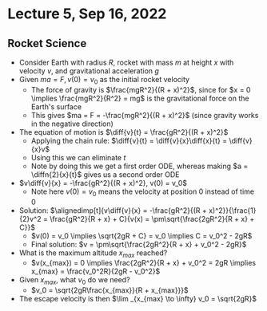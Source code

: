 # Lecture 5, Sep 16, 2022

## Rocket Science

* Consider Earth with radius $R$, rocket with mass $m$ at height $x$ with velocity $v$, and gravitational acceleration $g$
* Given $ma = F, v(0) = v_0$ as the initial rocket velocity
	* The force of gravity is $\frac{mgR^2}{(R + x)^2}$, since for $x = 0 \implies \frac{mgR^2}{R^2} = mg$ is the gravitational force on the Earth's surface
	* This gives $ma = F = -\frac{mgR^2}{(R + x)^2}$ (since gravity works in the negative direction)
* The equation of motion is $\diff{v}{t} = \frac{gR^2}{(R + x)^2}$
	* Applying the chain rule: $\diff{v}{t} = \diff{v}{x}\diff{x}{t} = \diff{v}{x}v$
	* Using this we can eliminate $t$
	* Note by doing this we get a first order ODE, whereas making $a = \diffn{2}{x}{t}$ gives us a second order ODE
* $v\diff{v}{x} = -\frac{gR^2}{(R + x)^2}, v(0) = v_0$
	* Note here $v(0) = v_0$ means the velocity at position 0 instead of time 0
* Solution: $\alignedimp[t]{v\diff{v}{x} = -\frac{gR^2}{(R + x)^2}}{\frac{1}{2}v^2 = \frac{gR^2}{R + x} + C}{v(x) = \pm\sqrt{\frac{2gR^2}{R + x} + C}}$
	* $v(0) = v_0 \implies \sqrt{2gR + C} = v_0 \implies C = v_0^2 - 2gR$
	* Final solution: $v = \pm\sqrt{\frac{2gR^2}{R + x} + v_0^2 - 2gR}$
* What is the maximum altitude $x_{max}$ reached?
	* $v(x_{max}) = 0 \implies \frac{2gR^2}{R + x} + v_0^2 = 2gR \implies x_{max} = \frac{v_0^2R}{2gR - v_0^2}$
* Given $x_{max}$, what $v_0$ do we need?
	* $v_0 = \sqrt{2gR\frac{x_{max}}{R + x_{max}}}$
* The escape velocity is then $\lim _{x_{max} \to \infty} v_0 = \sqrt{2gR}$

